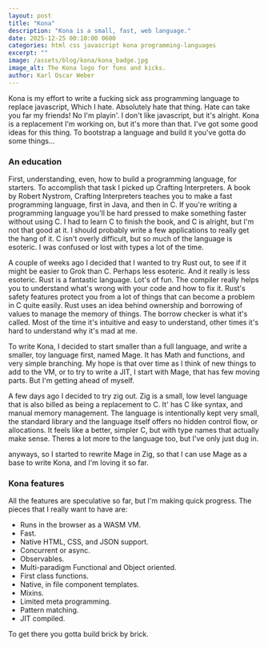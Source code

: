 ```yaml
---
layout: post
title: "Kona"
description: "Kona is a small, fast, web language."
date: 2025-12-25 00:10:00 0600
categories: html css javascript kona programming-languages
excerpt: ""
image: /assets/blog/kona/kona_badge.jpg
image_alt: The Kona logo for funs and kicks.
author: Karl Oscar Weber
---
```


Kona is my effort to write a fucking sick ass programming language to replace javascript, Which I hate. Absolutely hate that thing. Hate can take you far my friends! No I'm playin'. I don't like javascript, but it's alright.  Kona is a replacement I'm working on, but it's more than that. I've got some good ideas for this thing. To bootstrap a language and build it you've gotta do some things...

### An education

First, understanding, even, how to build a programming language, for starters. To accomplish that task I picked up Crafting Interpreters. A book by Robert Nystrom, Crafting Interpreters teaches you to make a fast programming language, first in Java, and then in C. If you're writing a programming language you'll be hard pressed to make something faster without using C. I had to learn C to finish the book, and C is alright, but I'm not that good at it. I should probably write a few applications to really get the hang of it. C isn't overly difficult, but so much of the language is esoteric. I was confused or lost with types a lot of the time.

A couple of weeks ago I decided that I wanted to try Rust out, to see if it might be easier to Grok than C. Perhaps less esoteric. And it really is less esoteric. Rust is a fantastic language. Lot's of fun. The compiler really helps you to understand what's wrong with your code and how to fix it. Rust's safety features protect you from a lot of things that can become a problem in C quite easily. Rust uses an idea behind ownership and borrowing of values to manage the memory of things. The borrow checker is what it's called. Most of the time it's intuitive and easy to understand, other times it's hard to understand why it's mad at me.

To write Kona, I decided to start smaller than a full language, and write a smaller, toy language first, named Mage. It has Math and functions, and very simple branching. My hope is that over time as I think of new things to add to the VM, or to try to write a JIT, I start with Mage, that has few moving parts. But I'm getting ahead of myself.

A few days ago I decided to try zig out. Zig is a small, low level language that is also billed as being a replacement to C. It' has C like syntax, and manual memory management. The language is intentionally kept very small, the standard library and the language itself offers no hidden control flow, or allocations. It feels like a better, simpler C, but with type names that actually make sense. Theres a lot more to the language too, but I've only just dug in.

anyways, so I started to rewrite Mage in Zig, so that I can use Mage as a base to write Kona, and I'm loving it so far.

### Kona features

All the features are speculative so far, but I'm making quick progress. The pieces that I really want to have are:

* Runs in the browser as a WASM VM.
* Fast.
* Native HTML, CSS, and JSON support.
* Concurrent or async.
* Observables.
* Multi-paradigm Functional and Object oriented.
* First class functions.
* Native, in file component templates.
* Mixins.
* Limited meta programming.
* Pattern matching.
* JIT compiled.

To get there you gotta build brick by brick.
